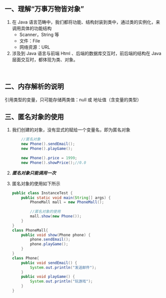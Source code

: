 ## 一、理解“万事万物皆对象”

1. 在 Java 语言范畴中，我们都将功能、结构封装到类中，通过类的实例化，来调用具体的功能结构
	- Scanner，String 等
	- 文件：File
	- 网络资源：URL
2. 涉及到 Java 语言与前端 Html 、后端的数据库交互时，前后端的结构在 Java 层面交互时，都体现为类、对象。

​

## 二、内存解析的说明

引用类型的变量，只可能存储两类值：null 或 地址值（含变量的类型）



## 三、匿名对象的使用

1. 我们创建的对象，没有显式的赋给一个变量名，即为匿名对象

    ```java
        //匿名对象
        new Phone().sendEmail();
        new Phone().playGame();
            
        new Phone().price = 1999;
        new Phone().showPrice();//0.0
    ```
2.  ***匿名对象只能调用一次***
3. 匿名对象的使用如下所示
    ```java
    public class InstanceTest {
        public static void main(String[] args) {
            PhoneMall mall = new PhoneMall();
            
            //匿名对象的使用
            mall.show(new Phone());
        }
    }
    class PhoneMall{
        public void show(Phone phone) {
            phone.sendEmail();
            phone.playGame();
        }
    }
    class Phone{
        public void sendEmail() {
            System.out.println("发送邮件");
        }
        public void playGame() {
            System.out.println("玩游戏");
        }
    }
    ```

